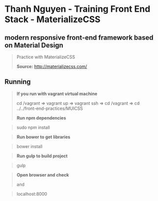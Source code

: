 # Thanh Nguyen - Training Front End Stack - MaterializeCSS
##  modern responsive front-end framework based on Material Design
> Practice with MaterializeCSS
>
>**Source:** http://materializecss.com/
## Running ##
> **If you run with vagrant virtual machine**
>
> cd /vagrant => vagrant up => vagrant ssh => cd /vagrant => cd ../../front-end-practices/MUICSS
>
> **Run npm dependencies**

> sudo npm install

> **Run bower to get libraries**

> bower install

> **Run gulp to build project**

> gulp

> **Open browser and check**
> 
> and

> localhost:8000